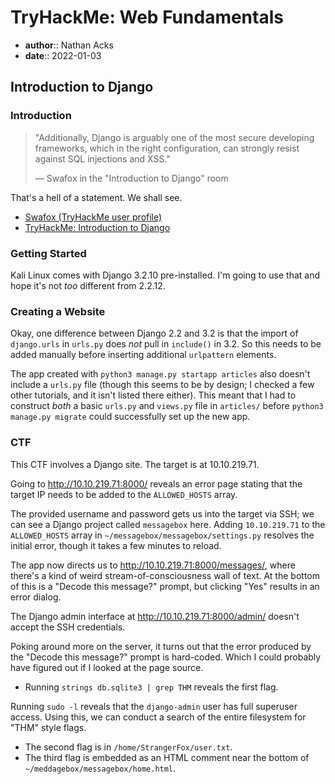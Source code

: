 # TryHackMe: Web Fundamentals

* **author**:: Nathan Acks
* **date**:: 2022-01-03

## Introduction to Django

### Introduction

> "Additionally, Django is arguably one of the most secure developing frameworks, which in the right configuration, can strongly resist against SQL injections and XSS."
> 
> — Swafox in the "Introduction to Django" room

That's a hell of a statement. We shall see.

* [Swafox (TryHackMe user profile)](https://tryhackme.com/p/Swafox)
* [TryHackMe: Introduction to Django](https://tryhackme.com/room/django)

### Getting Started

Kali Linux comes with Django 3.2.10 pre-installed. I'm going to use that and hope it's not *too* different from 2.2.12.

### Creating a Website

Okay, one difference between Django 2.2 and 3.2 is that the import of `django.urls` in `urls.py` does *not* pull in `include()` in 3.2. So this needs to be added manually before inserting additional `urlpattern` elements.

The app created with `python3 manage.py startapp articles` also doesn't include a `urls.py` file (though this seems to be by design; I checked a few other tutorials, and it isn't listed there either). This meant that I had to construct *both* a basic `urls.py` and `views.py` file in `articles/` before `python3 manage.py migrate` could successfully set up the new app.

### CTF

This CTF involves a Django site. The target is at 10.10.219.71.

Going to http://10.10.219.71:8000/ reveals an error page stating that the target IP needs to be added to the `ALLOWED_HOSTS` array.

The provided username and password gets us into the target via SSH; we can see a Django project called `messagebox` here. Adding `10.10.219.71` to the `ALLOWED_HOSTS` array in `~/messagebox/messagebox/settings.py` resolves the initial error, though it takes a few minutes to reload.

The app now directs us to http://10.10.219.71:8000/messages/, where there's a kind of weird stream-of-consciousness wall of text. At the bottom of this is a "Decode this message?" prompt, but clicking "Yes" results in an error dialog.

The Django admin interface at http://10.10.219.71:8000/admin/ doesn't accept the SSH credentials.

Poking around more on the server, it turns out that the error produced by the "Decode this message?" prompt is hard-coded. Which I could probably have figured out if I looked at the page source.

* Running `strings db.sqlite3 | grep THM` reveals the first flag.

Running `sudo -l` reveals that the `django-admin` user has full superuser access. Using this, we can conduct a search of the entire filesystem for "THM" style flags.

* The second flag is in `/home/StrangerFox/user.txt`.
* The third flag is embedded as an HTML comment near the bottom of `~/meddagebox/messagebox/home.html`.
